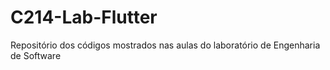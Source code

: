 # C214-Lab-Flutter
Repositório dos códigos mostrados nas aulas do laboratório de Engenharia de Software
